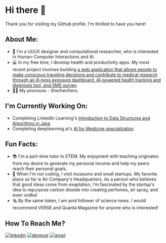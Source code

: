 # Hi there 👋

Thank you for visiting my Github profile. I'm thrilled to have you here!

## About Me:
- 🔬 I'm a UI/UX designer and computational researcher, who is interested in Human-Computer Interactions and AI.
- 💻 In my free time, I develop health and productivity apps. My most recent project involves building [a web application that allows people to make conscious traveling decisions and contribute to medical research through an ill-ness exposure dashboard, AI-powered health tracking and diagnosis tool, and SMS survey](https://devpost.com/software/feel-track). 
- 👩🏻 My pronouns - She/her/hers.

## I'm Currently Working On:
- Completing LinkedIn Learning's [Introduction to Data Structures and Algorithms in Java](https://www.linkedin.com/learning/introduction-to-data-structures-algorithms-in-java)
- Completing deeplearning.ai's [AI for Medicine specialization](https://www.coursera.org/specializations/ai-for-medicine) 

## Fun Facts:
- 📚 I'm a part-time tutor in STEM. My enjoyment with teaching originates from my desire to generate my personal income and help my peers reach their personal goals.
- 🔭 When I'm not coding, I visit museums and small startups. My favorite place so far is Air Company's Headquarters. As a person who believes that good ideas come from exaptation, I'm fascinated by the startup's idea to repurpose carbon dioxide into creating perfumes, air spray, and even vodka!
- 🗞 By the same token, I am avid follower of science news. I would recommend VERSE and Quanta Magazine for anyone who is interested!

## How To Reach Me?
[![linkedin](https://img.shields.io/badge/LinkedIn-0A66C2?style=for-the-badge&logo=LinkedIn&logoColor=white)](https://www.linkedin.com/in/ngan-ho-3027461a4/)
[![devpost](https://img.shields.io/badge/Devpost-0078D7?style=for-the-badge&logo=Devpost&logoColor=white)](https://devpost.com/melioraho9?ref_content=user-portfolio&ref_feature=portfolio&ref_medium=global-nav)
[![gmail](https://img.shields.io/badge/Gmail-EA4335?style=for-the-badge&logo=Gmail&logoColor=white)](mailto:nho10@fordham.edu)
